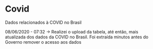 # Covid
Dados relacionados à COVID no Brasil

08/06/2020 - 07:32 -> Realizei o upload da tabela, até então, mais atualizada dos dados da COVID no Brasil.
Foi extraída minutos antes do Governo remover o acesso aos dados
